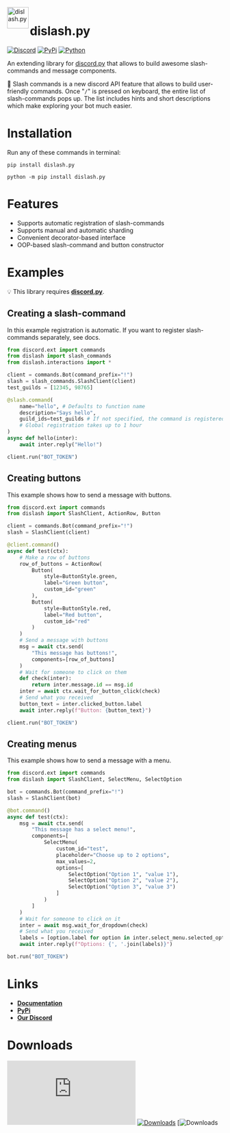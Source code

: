 <img src="https://cdn.discordapp.com/attachments/808032994668576829/813135069661102110/dislash_emb_crop.png" align="left" width="50" title="dislash.py">
<h1>dislash.py</h1>


[![Discord](https://discord.com/api/guilds/808030843078836254/embed.png)](https://discord.gg/gJDbCw8aQy)
[![PyPi](https://img.shields.io/pypi/v/dislash.py.svg)](https://pypi.org/project/dislash.py)
[![Python](https://img.shields.io/pypi/pyversions/dislash.py.svg)](https://pypi.python.org/pypi/dislash.py)

An extending library for [discord.py](https://github.com/Rapptz/discord.py) that allows to build awesome slash-commands and message components.

📄 Slash commands is a new discord API feature that allows to build user-friendly commands. Once "`/`" is pressed on keyboard, the entire list of slash-commands pops up. The list includes hints and short descriptions which make exploring your bot much easier.


# Installation

Run any of these commands in terminal:
```
pip install dislash.py
```
```
python -m pip install dislash.py
```



# Features

* Supports automatic registration of slash-commands
* Supports manual and automatic sharding
* Convenient decorator-based interface
* OOP-based slash-command and button constructor



# Examples
💡 This library requires **[discord.py](https://github.com/Rapptz/discord.py)**.


## Creating a slash-command
In this example registration is automatic.
If you want to register slash-commands separately, see docs.

```python
from discord.ext import commands
from dislash import slash_commands
from dislash.interactions import *

client = commands.Bot(command_prefix="!")
slash = slash_commands.SlashClient(client)
test_guilds = [12345, 98765]

@slash.command(
    name="hello", # Defaults to function name
    description="Says hello",
    guild_ids=test_guilds # If not specified, the command is registered globally
    # Global registration takes up to 1 hour
)
async def hello(inter):
    await inter.reply("Hello!")

client.run("BOT_TOKEN")
```


## Creating buttons

This example shows how to send a message with buttons.

```python
from discord.ext import commands
from dislash import SlashClient, ActionRow, Button

client = commands.Bot(command_prefix="!")
slash = SlashClient(client)

@client.command()
async def test(ctx):
    # Make a row of buttons
    row_of_buttons = ActionRow(
        Button(
            style=ButtonStyle.green,
            label="Green button",
            custom_id="green"
        ),
        Button(
            style=ButtonStyle.red,
            label="Red button",
            custom_id="red"
        )
    )
    # Send a message with buttons
    msg = await ctx.send(
        "This message has buttons!",
        components=[row_of_buttons]
    )
    # Wait for someone to click on them
    def check(inter):
        return inter.message.id == msg.id
    inter = await ctx.wait_for_button_click(check)
    # Send what you received
    button_text = inter.clicked_button.label
    await inter.reply(f"Button: {button_text}")

client.run("BOT_TOKEN")
```


## Creating menus

This example shows how to send a message with a menu.

```python
from discord.ext import commands
from dislash import SlashClient, SelectMenu, SelectOption

bot = commands.Bot(command_prefix="!")
slash = SlashClient(bot)

@bot.command()
async def test(ctx):
    msg = await ctx.send(
        "This message has a select menu!",
        components=[
            SelectMenu(
                custom_id="test",
                placeholder="Choose up to 2 options",
                max_values=2,
                options=[
                    SelectOption("Option 1", "value 1"),
                    SelectOption("Option 2", "value 2"),
                    SelectOption("Option 3", "value 3")
                ]
            )
        ]
    )
    # Wait for someone to click on it
    inter = await msg.wait_for_dropdown(check)
    # Send what you received
    labels = [option.label for option in inter.select_menu.selected_options]
    await inter.reply(f"Options: {', '.join(labels)}")

bot.run("BOT_TOKEN")
```


# Links
- **[Documentation](https://dislashpy.readthedocs.io/en/latest)**
- **[PyPi](https://pypi.org/project/dislash.py)**
- **[Our Discord](https://discord.gg/gJDbCw8aQy)**


# Downloads


[![Downloads](https://pepy.tech/badge/dislash.py)](https://pepy.tech/project/dislash.py)
[![Downloads](https://pepy.tech/badge/dislash.py/month)](https://pepy.tech/project/dislash.py)
[![Downloads](https://pepy.tech/badge/dislash.py/week)
